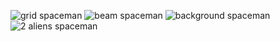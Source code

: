 ![grid spaceman](https://github.com/user-attachments/assets/4d4dca55-2735-42c7-9a14-3ee641b3bd7c)
![beam spaceman](https://github.com/user-attachments/assets/f0cd8068-3762-4170-a029-c2554949e60b)
![background spaceman](https://github.com/user-attachments/assets/fd153dec-5306-4b6c-9072-a6d63026287f)
![2 aliens spaceman](https://github.com/user-attachments/assets/e01af2db-66bd-442a-a7f1-c1bb3652820c)
